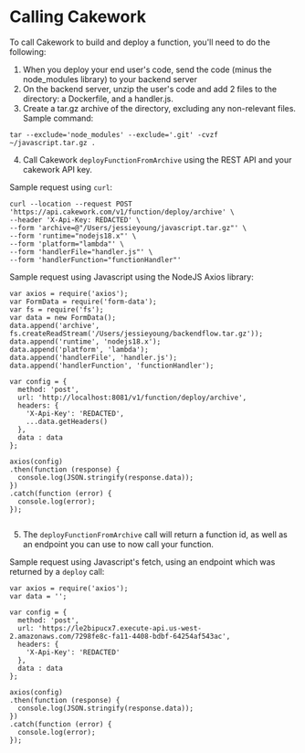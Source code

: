 # Calling Cakework

To call Cakework to build and deploy a function, you'll need to do the following:
1.  When you deploy your end user's code, send the code (minus the node_modules library) to your backend server
2. On the backend server, unzip the user's code and add 2 files to the directory: a Dockerfile, and a handler.js. 
3. Create a tar.gz archive of the directory, excluding any non-relevant files. Sample command:
```
tar --exclude='node_modules' --exclude='.git' -cvzf ~/javascript.tar.gz .
```

4. Call Cakework `deployFunctionFromArchive` using the REST API and your cakework API key. 

Sample request using `curl`: 
```
curl --location --request POST 'https://api.cakework.com/v1/function/deploy/archive' \
--header 'X-Api-Key: REDACTED' \
--form 'archive=@"/Users/jessieyoung/javascript.tar.gz"' \
--form 'runtime="nodejs18.x"' \
--form 'platform="lambda"' \
--form 'handlerFile="handler.js"' \
--form 'handlerFunction="functionHandler"'
```

Sample request using Javascript using the NodeJS Axios library:
```
var axios = require('axios');
var FormData = require('form-data');
var fs = require('fs');
var data = new FormData();
data.append('archive', fs.createReadStream('/Users/jessieyoung/backendflow.tar.gz'));
data.append('runtime', 'nodejs18.x');
data.append('platform', 'lambda');
data.append('handlerFile', 'handler.js');
data.append('handlerFunction', 'functionHandler');

var config = {
  method: 'post',
  url: 'http://localhost:8081/v1/function/deploy/archive',
  headers: { 
    'X-Api-Key': 'REDACTED', 
    ...data.getHeaders()
  },
  data : data
};

axios(config)
.then(function (response) {
  console.log(JSON.stringify(response.data));
})
.catch(function (error) {
  console.log(error);
});


```

5. The `deployFunctionFromArchive` call will return a function id, as well as an endpoint you can use to now call your function.

Sample request using Javascript's fetch, using an endpoint which was returned by a `deploy` call:
```
var axios = require('axios');
var data = '';

var config = {
  method: 'post',
  url: 'https://le2bipucx7.execute-api.us-west-2.amazonaws.com/7298fe8c-fa11-4408-bdbf-64254af543ac',
  headers: { 
    'X-Api-Key': 'REDACTED'
  },
  data : data
};

axios(config)
.then(function (response) {
  console.log(JSON.stringify(response.data));
})
.catch(function (error) {
  console.log(error);
});

```



